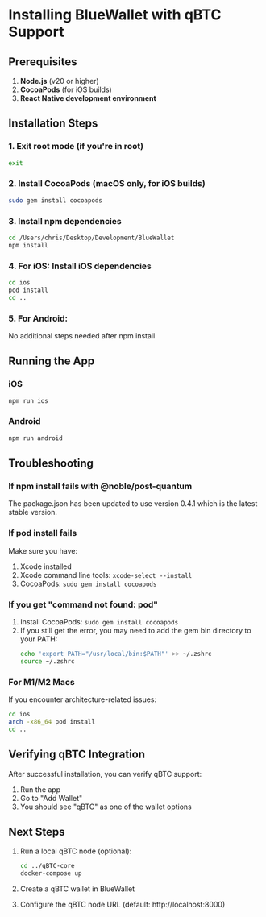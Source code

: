 # Installing BlueWallet with qBTC Support

## Prerequisites

1. **Node.js** (v20 or higher)
2. **CocoaPods** (for iOS builds)
3. **React Native development environment**

## Installation Steps

### 1. Exit root mode (if you're in root)
```bash
exit
```

### 2. Install CocoaPods (macOS only, for iOS builds)
```bash
sudo gem install cocoapods
```

### 3. Install npm dependencies
```bash
cd /Users/chris/Desktop/Development/BlueWallet
npm install
```

### 4. For iOS: Install iOS dependencies
```bash
cd ios
pod install
cd ..
```

### 5. For Android: 
No additional steps needed after npm install

## Running the App

### iOS
```bash
npm run ios
```

### Android
```bash
npm run android
```

## Troubleshooting

### If npm install fails with @noble/post-quantum

The package.json has been updated to use version 0.4.1 which is the latest stable version.

### If pod install fails

Make sure you have:
1. Xcode installed
2. Xcode command line tools: `xcode-select --install`
3. CocoaPods: `sudo gem install cocoapods`

### If you get "command not found: pod"

1. Install CocoaPods: `sudo gem install cocoapods`
2. If you still get the error, you may need to add the gem bin directory to your PATH:
   ```bash
   echo 'export PATH="/usr/local/bin:$PATH"' >> ~/.zshrc
   source ~/.zshrc
   ```

### For M1/M2 Macs

If you encounter architecture-related issues:
```bash
cd ios
arch -x86_64 pod install
cd ..
```

## Verifying qBTC Integration

After successful installation, you can verify qBTC support:

1. Run the app
2. Go to "Add Wallet"
3. You should see "qBTC" as one of the wallet options

## Next Steps

1. Run a local qBTC node (optional):
   ```bash
   cd ../qBTC-core
   docker-compose up
   ```

2. Create a qBTC wallet in BlueWallet
3. Configure the qBTC node URL (default: http://localhost:8000)